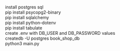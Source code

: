 install postgres sql  
pip install psycopg2-binary  
pip install sqlalchemy  
pip install python-dotenv  
pip install tabulate  
create .env with DB_USER and DB_PASSWORD values  
createdb -U postgres book_shop_db  
python3 main.py  
